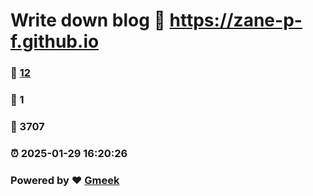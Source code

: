 # Write down blog :link: https://zane-p-f.github.io 
### :page_facing_up: [12](https://zane-p-f.github.io/tag.html) 
### :speech_balloon: 1 
### :hibiscus: 3707 
### :alarm_clock: 2025-01-29 16:20:26 
### Powered by :heart: [Gmeek](https://github.com/Meekdai/Gmeek)
